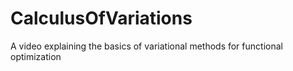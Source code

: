# CalculusOfVariations
A video explaining the basics of variational methods for functional optimization
